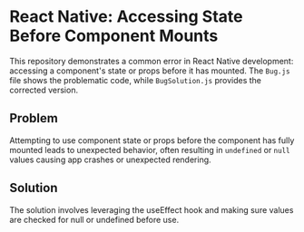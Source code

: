 # React Native: Accessing State Before Component Mounts

This repository demonstrates a common error in React Native development: accessing a component's state or props before it has mounted.  The `Bug.js` file shows the problematic code, while `BugSolution.js` provides the corrected version.

## Problem

Attempting to use component state or props before the component has fully mounted leads to unexpected behavior, often resulting in `undefined` or `null` values causing app crashes or unexpected rendering.

## Solution

The solution involves leveraging the useEffect hook and making sure values are checked for null or undefined before use.